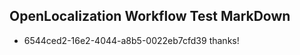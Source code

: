 ## OpenLocalization Workflow Test MarkDown
* 6544ced2-16e2-4044-a8b5-0022eb7cfd39 thanks!

<!--HONumber=Jul16_HO4-->


